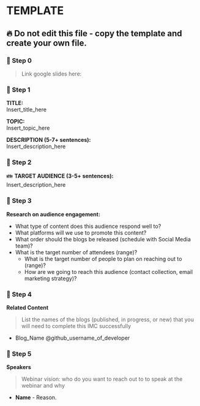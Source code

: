 # TEMPLATE

## :fire: Do not edit this file - copy the template and create your own file.

### :pushpin: Step 0
> Link google slides here:

### :pushpin: Step 1
**TITLE:**    
Insert_title_here

**TOPIC:**    
Insert_topic_here

**DESCRIPTION (5-7+ sentences):**    
Insert_description_here

### :pushpin: Step 2
:family: **TARGET AUDIENCE (3-5+ sentences):**    
Insert_description_here

### :pushpin: Step 3

**Research on audience engagement:**
  - What type of content does this audience respond well to?
  - What platforms will we use to promote this content?
  - What order should the blogs be released (schedule with Social Media team)?
  - What is the target number of attendees (range)?
    - What is the target number of people to plan on reaching out to (range)?
    - How are we going to reach this audience (contact collection, email marketing strategy)?

### :pushpin: Step 4

**Related Content**
> List the names of the blogs (published, in progress, or new) that you will need to complete this IMC successfully

- Blog_Name @github_username_of_developer

### :pushpin: Step 5

**Speakers**
> Webinar vision: who do you want to reach out to to speak at the webinar and why

- **Name** - Reason.

